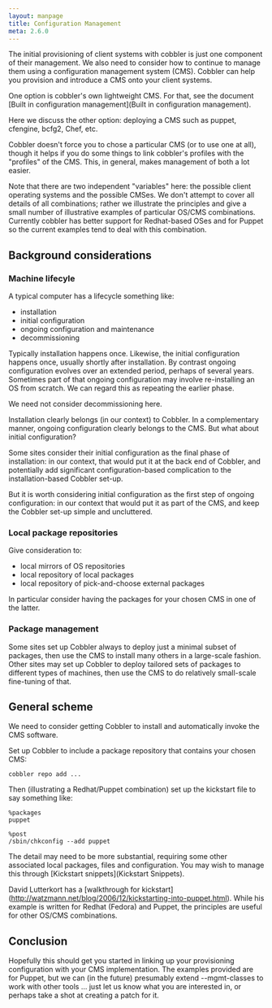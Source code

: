 ```yaml
---
layout: manpage
title: Configuration Management
meta: 2.6.0
---
```



The initial provisioning of client systems with cobbler is just one component of their management. We also need to consider how to continue to manage them using a configuration management system (CMS). Cobbler can help you provision and introduce a CMS onto your client systems.

One option is cobbler's own lightweight CMS.  For that, see the document [Built in configuration management](Built in configuration management).

Here we discuss the other option: deploying a CMS such as puppet, cfengine, bcfg2, Chef, etc. 

Cobbler doesn't force you to chose a particular CMS (or to use one at all), though it helps if you do some things to link cobbler's profiles with the "profiles" of the CMS. This, in general, makes management of both a lot easier.

Note that there are two independent "variables" here: the possible client operating systems and the possible CMSes.  We don't attempt to cover all details of all combinations; rather we illustrate the principles and give a small number of illustrative examples of particular OS/CMS combinations. Currently cobbler has better support for Redhat-based OSes and for Puppet so the current examples tend to deal with this combination.

## Background considerations

### Machine lifecyle

A typical computer has a lifecycle something like:

* installation
* initial configuration
* ongoing configuration and maintenance
* decommissioning

Typically installation happens once.  Likewise, the initial configuration happens once, usually shortly after installation.  By contrast ongoing configuration evolves over an extended period, perhaps of several years.  Sometimes part of that ongoing configuration may involve re-installing an OS from scratch.  We can regard this as repeating the earlier phase.

We need not consider decommissioning here.

Installation clearly belongs (in our context) to Cobbler.  In a complementary manner, ongoing configuration clearly belongs to the CMS.  But what about initial configuration?

Some sites consider their initial configuration as the final phase of installation: in our context, that would put it at the back end of Cobbler, and potentially add significant configuration-based complication to the installation-based Cobbler set-up. 

But it is worth considering initial configuration as the first step of ongoing configuration: in our context that would put it as part of the CMS, and keep the Cobbler set-up simple and uncluttered.

### Local package repositories

Give consideration to:

* local mirrors of OS repositories
* local repository of local packages
* local repository of pick-and-choose external packages

In particular consider having the packages for your chosen CMS in one of the latter.

### Package management

Some sites set up Cobbler always to deploy just a minimal subset of packages, then use the CMS to install many others in a large-scale fashion.  Other sites may set up Cobbler to deploy tailored sets of packages to different types of machines, then use the CMS to do relatively small-scale fine-tuning of that.

## General scheme

We need to consider getting Cobbler to install and automatically invoke the CMS software.

Set up Cobbler to include a package repository that contains your chosen CMS:

    cobbler repo add ...

Then (illustrating a Redhat/Puppet combination) set up the kickstart file to say something like:

    %packages
    puppet

    %post
    /sbin/chkconfig --add puppet

The detail may need to be more substantial, requiring some other associated local packages, files and configuration.  You may wish to manage this through [Kickstart snippets](Kickstart Snippets).

David Lutterkort has a [walkthrough for kickstart] (http://watzmann.net/blog/2006/12/kickstarting-into-puppet.html).
While his example is written for Redhat (Fedora) and Puppet, the principles are useful for other OS/CMS combinations.

## Conclusion

Hopefully this should get you started in linking up your
provisioning configuration with your CMS
implementation. The examples provided are for Puppet, but we can
(in the future) presumably extend --mgmt-classes to work with other
tools ... just let us know what you are interested in, or perhaps
take a shot at creating a patch for it.

